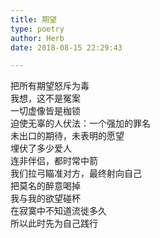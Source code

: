 ```yaml
---  
title: 期望  
type: poetry  
author: Herb  
date: 2018-08-15 22:29:43  

---  
```

把所有期望怒斥为毒  
我想，这不是冤案  
一切虚像皆是枷锁  
迫使无辜的人伏法：一个强加的罪名    
未出口的期待，未表明的愿望  
埋伏了多少爱人  
连非伴侣，都时常中箭  
我们拉弓瞄准对方，最终射向自己    
把莫名的醉意喝掉  
我与我的欲望碰杯  
在寂寞中不知道流徙多久  
所以此时先为自己践行